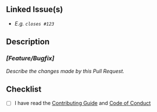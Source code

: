 ## Linked Issue(s)

- _E.g. `closes #123`_

## Description

### _[Feature/Bugfix]_

_Describe the changes made by this Pull Request._

## Checklist

- [ ] I have read the [Contributing Guide](https://github.com/thombruce/helvellyn/blob/master/CONTRIBUTING.md) and [Code of Conduct](https://github.com/thombruce/helvellyn/blob/master/CODE_OF_CONDUCT.md)
